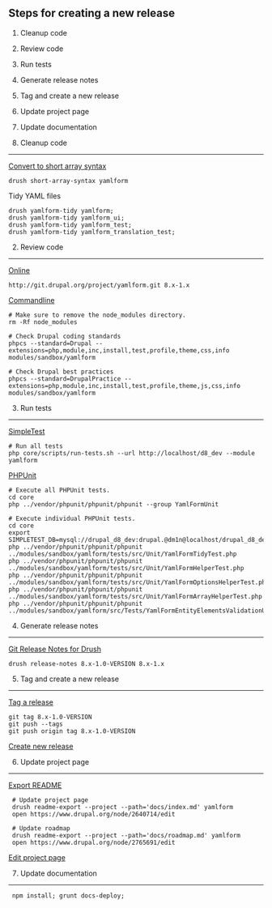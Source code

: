 
Steps for creating a new release
--------------------------------

  1. Cleanup code
  2. Review code
  3. Run tests
  4. Generate release notes
  5. Tag and create a new release
  6. Update project page
  7. Update documentation


1. Cleanup code
---------------

[Convert to short array syntax](https://www.drupal.org/project/short_array_syntax)

    drush short-array-syntax yamlform

Tidy YAML files

    drush yamlform-tidy yamlform; 
    drush yamlform-tidy yamlform_ui; 
    drush yamlform-tidy yamlform_test;
    drush yamlform-tidy yamlform_translation_test;


2. Review code
--------------

[Online](http://pareview.sh)

    http://git.drupal.org/project/yamlform.git 8.x-1.x

[Commandline](https://www.drupal.org/node/1587138)

    # Make sure to remove the node_modules directory.
    rm -Rf node_modules

    # Check Drupal coding standards
    phpcs --standard=Drupal --extensions=php,module,inc,install,test,profile,theme,css,info modules/sandbox/yamlform
    
    # Check Drupal best practices
    phpcs --standard=DrupalPractice --extensions=php,module,inc,install,test,profile,theme,js,css,info modules/sandbox/yamlform


3. Run tests
------------

[SimpleTest](https://www.drupal.org/node/645286)

    # Run all tests
    php core/scripts/run-tests.sh --url http://localhost/d8_dev --module yamlform

[PHPUnit](https://www.drupal.org/node/2116263)

    # Execute all PHPUnit tests.
    cd core
    php ../vendor/phpunit/phpunit/phpunit --group YamlFormUnit

    # Execute individual PHPUnit tests.
    cd core
    export SIMPLETEST_DB=mysql://drupal_d8_dev:drupal.@dm1n@localhost/drupal_d8_dev;
    php ../vendor/phpunit/phpunit/phpunit ../modules/sandbox/yamlform/tests/src/Unit/YamlFormTidyTest.php
    php ../vendor/phpunit/phpunit/phpunit ../modules/sandbox/yamlform/tests/src/Unit/YamlFormHelperTest.php
    php ../vendor/phpunit/phpunit/phpunit ../modules/sandbox/yamlform/tests/src/Unit/YamlFormOptionsHelperTest.php
    php ../vendor/phpunit/phpunit/phpunit ../modules/sandbox/yamlform/tests/src/Unit/YamlFormArrayHelperTest.php     
    php ../vendor/phpunit/phpunit/phpunit ../modules/sandbox/yamlform/src/Tests/YamlFormEntityElementsValidationUnitTest.php    


4. Generate release notes
-------------------------

[Git Release Notes for Drush](https://www.drupal.org/project/grn)

    drush release-notes 8.x-1.0-VERSION 8.x-1.x


5. Tag and create a new release
-------------------------------

[Tag a release](https://www.drupal.org/node/1066342)

    git tag 8.x-1.0-VERSION
    git push --tags
    git push origin tag 8.x-1.0-VERSION

[Create new release](https://www.drupal.org/node/add/project-release/2640714)


6. Update project page
----------------------

[Export README](https://www.drupal.org/project/readme)
    
     # Update project page
     drush readme-export --project --path='docs/index.md' yamlform
     open https://www.drupal.org/node/2640714/edit
     
     # Update roadmap
     drush readme-export --project --path='docs/roadmap.md' yamlform
     open https://www.drupal.org/node/2765691/edit

[Edit project page](https://www.drupal.org/node/2640714/edit)


7. Update documentation
-----------------------

     npm install; grunt docs-deploy;
